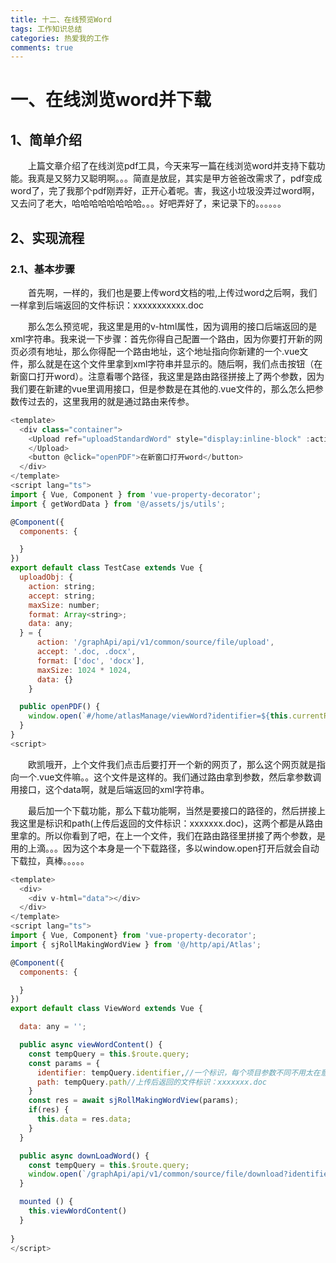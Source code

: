```yaml
---
title: 十二、在线预览Word
tags: 工作知识总结
categories: 热爱我的工作
comments: true
---
```


# 一、在线浏览word并下载

## 1、简单介绍
<p>&emsp;&emsp;上篇文章介绍了在线浏览pdf工具，今天来写一篇在线浏览word并支持下载功能。我真是又努力又聪明啊。。。简直是放屁，其实是甲方爸爸改需求了，pdf变成word了，完了我那个pdf刚弄好，正开心着呢。害，我这小垃圾没弄过word啊，又去问了老大，哈哈哈哈哈哈哈哈。。。好吧弄好了，来记录下的。。。。。。</p>

## 2、实现流程
### 2.1、基本步骤
<p>&emsp;&emsp;首先啊，一样的，我们也是要上传word文档的啦,上传过word之后啊，我们一样拿到后端返回的文件标识：xxxxxxxxxxx.doc</p>

<p>&emsp;&emsp;那么怎么预览呢，我这里是用的v-html属性，因为调用的接口后端返回的是xml字符串。我来说一下步骤：首先你得自己配置一个路由，因为你要打开新的网页必须有地址，那么你得配一个路由地址，这个地址指向你新建的一个.vue文件，那么就是在这个文件里拿到xml字符串并显示的。随后啊，我们点击按钮（在新窗口打开word）。注意看哪个路径，我这里是路由路径拼接上了两个参数，因为我们要在新建的vue里调用接口，但是参数是在其他的.vue文件的，那么怎么把参数传过去的，这里我用的就是通过路由来传参。</p>

```javascript
<template>
  <div class="container">
    <Upload ref="uploadStandardWord" style="display:inline-block" :action="uploadObj.action" :multiple="false" :show-upload-list="false" :accept="uploadObj.accept" :format="uploadObj.format" :max-size="uploadObj.maxSize" :on-exceeded-size="exceededSizeFun" :on-format-error="formatError" :on-success="(response)=>handleSuccess(response)" :on-error="handleError">
    </Upload>
    <button @click="openPDF">在新窗口打开word</button>
  </div>
</template>
<script lang="ts">
import { Vue, Component } from 'vue-property-decorator';
import { getWordData } from '@/assets/js/utils';

@Component({
  components: {

  }
})
export default class TestCase extends Vue {
  uploadObj: {
    action: string;
    accept: string;
    maxSize: number;
    format: Array<string>;
    data: any;
  } = {
      action: '/graphApi/api/v1/common/source/file/upload',
      accept: '.doc, .docx',
      format: ['doc', 'docx'],
      maxSize: 1024 * 1024,
      data: {}
    }

  public openPDF() {
    window.open(`#/home/atlasManage/viewWord?identifier=${this.currentRow.identifier}&path=${this.currentRow.specifications[0].value}`);
  }
}
<script>
```

<p>&emsp;&emsp;欧凯哦开，上个文件我们点击后要打开一个新的网页了，那么这个网页就是指向一个.vue文件嘛。。这个文件是这样的。我们通过路由拿到参数，然后拿参数调用接口，这个data啊，就是后端返回的xml字符串。</p>

<p>&emsp;&emsp;最后加一个下载功能，那么下载功能啊，当然是要接口的路径的，然后拼接上我这里是标识和path(上传后返回的文件标识：xxxxxxx.doc)，这两个都是从路由里拿的。所以你看到了吧，在上一个文件，我们在路由路径里拼接了两个参数，是用的上滴。。。因为这个本身是一个下载路径，多以window.open打开后就会自动下载拉，真棒。。。。。</p>

```javascript
<template>
  <div>
    <div v-html="data"></div>
  </div>
</template>
<script lang="ts">
import { Vue, Component} from 'vue-property-decorator';
import { sjRollMakingWordView } from '@/http/api/Atlas';

@Component({
  components: {

  }
})
export default class ViewWord extends Vue {

  data: any = '';

  public async viewWordContent() {
    const tempQuery = this.$route.query;
    const params = {
      identifier: tempQuery.identifier,//一个标识，每个项目参数不同不用太在意
      path: tempQuery.path//上传后返回的文件标识：xxxxxxx.doc
    }
    const res = await sjRollMakingWordView(params);
    if(res) {
      this.data = res.data;
    }
  }

  public async downLoadWord() {
    const tempQuery = this.$route.query;
    window.open(`/graphApi/api/v1/common/source/file/download?identifier=${tempQuery.identifier}&path=${tempQuery.path}`);
  }

  mounted () {
    this.viewWordContent()
  }
  
}
</script>
```













<p>&emsp;&emsp;</p>
<p>&emsp;&emsp;</p>
<p>&emsp;&emsp;</p>
<p>&emsp;&emsp;</p>